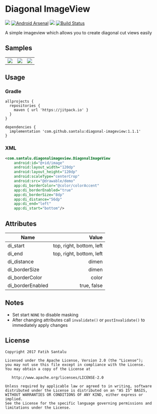 # Diagonal ImageView

[![](https://jitpack.io/v/santalu/diagonal-imageview.svg)](https://jitpack.io/#santalu/diagonal-imageview) [![Android Arsenal](https://img.shields.io/badge/Android%20Arsenal-Diagonal%20ImageView-brightgreen.svg?style=flat)](https://android-arsenal.com/details/1/6040) [![](https://img.shields.io/badge/AndroidWeekly-%23278-blue.svg)](http://androidweekly.net/issues/issue-278) [![Build Status](https://travis-ci.org/santalu/diagonal-imageview.svg?branch=master)](https://travis-ci.org/santalu/diagonal-imageview)

A simple imageview which allows you to create diagonal cut views easily

## Samples

<table >
  <tr>
    <td align="left"><img src="https://github.com/santalu/diagonal-imageview/blob/master/media/rv.webp"/></td>
    <td align="right"><img src="https://github.com/santalu/diagonal-imageview/blob/master/media/cv.webp"/></td>
    <td align="left"><img src="https://github.com/santalu/diagonal-imageview/blob/master/media/gl.webp"/></td>
  </tr>
</table>

## Usage

### Gradle
```
allprojects {
  repositories {
    maven { url 'https://jitpack.io' }
  }
}
```
```
dependencies {
  implementation 'com.github.santalu:diagonal-imageview:1.1.1'
}
```

### XML
```xml
<com.santalu.diagonalimageview.DiagonalImageView
    android:id="@+id/image"
    android:layout_width="120dp"
    android:layout_height="120dp"
    android:scaleType="centerCrop"
    android:src="@drawable/demo"
    app:di_borderColor="@color/colorAccent"
    app:di_borderEnabled="true"
    app:di_borderSize="8dp"
    app:di_distance="56dp"
    app:di_end="left"
    app:di_start="bottom"/>
```

## Attributes

| Name              | Value |
| -------------     | -----:|
| di_start          | top, right, bottom, left |
| di_end            | top, right, bottom, left |
| di_distance       | dimen |
| di_borderSize     | dimen |
| di_borderColor    | color |
| di_borderEnabled  | true, false |

## Notes

* Set start `NONE` to disable masking
* After changing attributes call `invalidate()` or `postInvalidate()` to immediately apply changes

## License
```
Copyright 2017 Fatih Santalu

Licensed under the Apache License, Version 2.0 (the "License");
you may not use this file except in compliance with the License.
You may obtain a copy of the License at

   http://www.apache.org/licenses/LICENSE-2.0

Unless required by applicable law or agreed to in writing, software
distributed under the License is distributed on an "AS IS" BASIS,
WITHOUT WARRANTIES OR CONDITIONS OF ANY KIND, either express or implied.
See the License for the specific language governing permissions and
limitations under the License.
```




